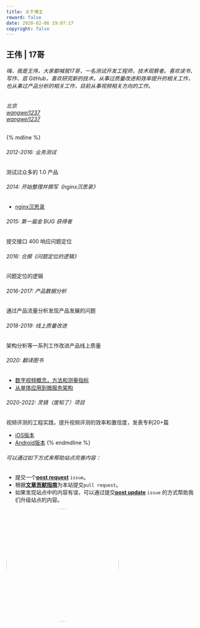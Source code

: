 ```yaml
---
title: 关于博主
reward: false
date: 2020-02-06 19:07:17
copyright: false
---
```


## 王伟 | 17哥
###### 嗨，我是王伟，大家都喊我17哥，一名测试开发工程师，技术观察者。喜欢读书、写作、逛 GitHub，喜欢研究新的技术。从事过质量改进和效率提升的相关工作，也从事过产品分析的相关工作，目前从事视频相关方向的工作。

###### <i class="fa fa-map-marker" style="color:#0681D0"></i> 北京 <br /><i class="fa fa-github" style="color:#0681D0"></i> [wangwei1237](https://github.com/wangwei1237) <br /> <i class="fa fa-envelope" style="color:#0681D0"></i> [wangwei1237](mailto:wangwei1237@gmail.com)

{% mdline %}
###### 2012-2016: 业务测试
测试过众多的 1.0 产品

###### 2014: 开始整理并撰写《nginx沉思录》
* [nginx沉思录](/shares/nginx-insight.pdf)

###### 2015: 第一届金 BUG 获得者
提交接口 400 响应问题定位

###### 2016: 合撰《问题定位的逻辑》
问题定位的逻辑

###### 2016-2017: 产品数据分析
通过产品流量分析发现产品发展的问题

###### 2018-2019: 线上质量改进
架构分析等一系列工作改进产品线上质量

###### 2020: 翻译图书
* [数字视频概念，方法和测量指标](/digital_video_concepts/)
* [从单体应用到微服务架构](/monolith-to-microservices/)

###### 2020-2022: 灵镜（度知了）项目
视频评测的工程实践，提升视频评测的效率和置信度，发表专利20+篇

* [iOS版本](https://apps.apple.com/cn/app/%E7%81%B5%E9%95%9Cmagic/id1628460657)
* [Android版本](https://mobile.baidu.com/item?docid=5002082124)
{% endmdline %}

###### 可以通过如下方式来帮助站点完善内容：
* 提交一个[**post request**](https://github.com/wangwei1237/wangwei1237.github.io_src/issues/new?assignees=&labels=new+post&template=post_request.md) `issue`。
* 根据[**文章贡献指南**](https://github.com/wangwei1237/wangwei1237.github.io_src/blob/master/CONTRIBUTING.md)为本站提交`pull request`。
* 如果发现站点中的内容有误，可以通过提交[**post update**](https://github.com/wangwei1237/wangwei1237.github.io_src/issues/new?assignees=&labels=post+update&template=post_update.md) `issue` 的方式帮助我们升级站点的内容。

<div>
    <p> </p>
    <p> </p>
    <img src="/aboutme/index/17.jpeg" width="300" style="border-radius:50%">
    <p> </p>
    <p> </p>
</div>

